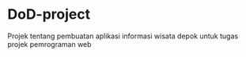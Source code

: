 # DoD-project
Projek tentang pembuatan aplikasi informasi wisata depok untuk tugas projek pemrograman web
